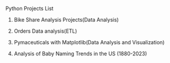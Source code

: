 Python Projects List

1. Bike Share Analysis Projects(Data Analysis)

2. Orders Data analysis(ETL)

3. Pymaceuticals with Matplotlib(Data Analysis and Visualization)

4. Analysis of Baby Naming Trends in the US (1880-2023)
